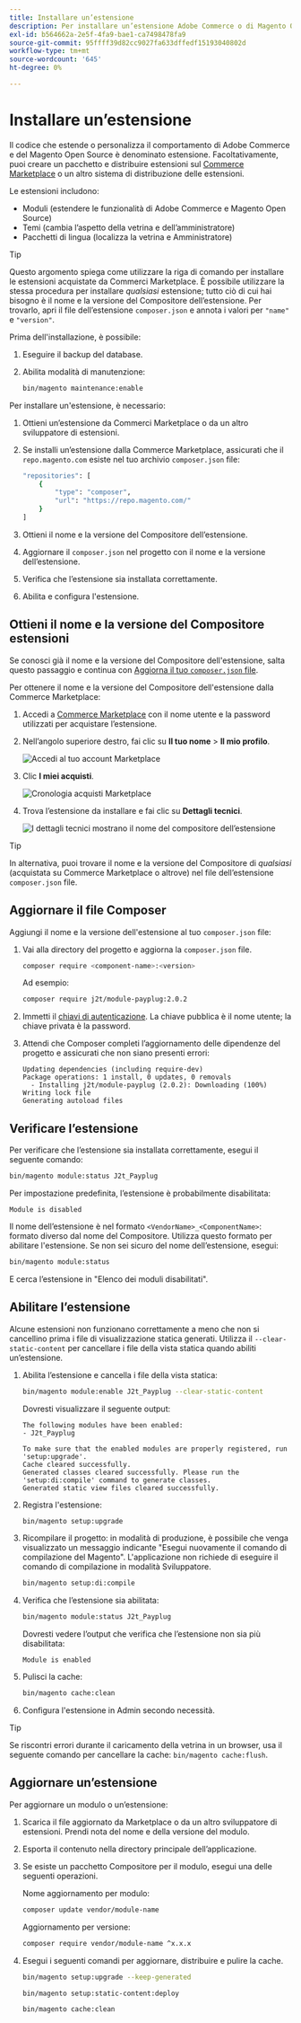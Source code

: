 ```yaml
---
title: Installare un’estensione
description: Per installare un’estensione Adobe Commerce o di Magento Open Source, segui la procedura riportata di seguito.
exl-id: b564662a-2e5f-4fa9-bae1-ca7498478fa9
source-git-commit: 95ffff39d82cc9027fa633dffedf15193040802d
workflow-type: tm+mt
source-wordcount: '645'
ht-degree: 0%

---
```


# Installare un’estensione

Il codice che estende o personalizza il comportamento di Adobe Commerce e del Magento Open Source è denominato estensione. Facoltativamente, puoi creare un pacchetto e distribuire estensioni sul [Commerce Marketplace](https://marketplace.magento.com) o un altro sistema di distribuzione delle estensioni.

Le estensioni includono:

- Moduli (estendere le funzionalità di Adobe Commerce e Magento Open Source)
- Temi (cambia l’aspetto della vetrina e dell’amministratore)
- Pacchetti di lingua (localizza la vetrina e Amministratore)

>[!TIP]
>
>Questo argomento spiega come utilizzare la riga di comando per installare le estensioni acquistate da Commerci Marketplace. È possibile utilizzare la stessa procedura per installare _qualsiasi_ estensione; tutto ciò di cui hai bisogno è il nome e la versione del Compositore dell’estensione. Per trovarlo, apri il file dell’estensione `composer.json` e annota i valori per `"name"` e `"version"`.

Prima dell&#39;installazione, è possibile:

1. Eseguire il backup del database.
1. Abilita modalità di manutenzione:

   ```bash
   bin/magento maintenance:enable
   ```

Per installare un&#39;estensione, è necessario:

1. Ottieni un’estensione da Commerci Marketplace o da un altro sviluppatore di estensioni.
1. Se installi un’estensione dalla Commerce Marketplace, assicurati che il `repo.magento.com` esiste nel tuo archivio `composer.json` file:

   ```bash
   "repositories": [
       {
           "type": "composer",
           "url": "https://repo.magento.com/"
       }
   ]
   ```

1. Ottieni il nome e la versione del Compositore dell’estensione.
1. Aggiornare il `composer.json` nel progetto con il nome e la versione dell’estensione.
1. Verifica che l’estensione sia installata correttamente.
1. Abilita e configura l&#39;estensione.

## Ottieni il nome e la versione del Compositore estensioni

Se conosci già il nome e la versione del Compositore dell&#39;estensione, salta questo passaggio e continua con [Aggiorna il tuo `composer.json` file](#update-your-composer-file).

Per ottenere il nome e la versione del Compositore dell&#39;estensione dalla Commerce Marketplace:

1. Accedi a [Commerce Marketplace](https://marketplace.magento.com) con il nome utente e la password utilizzati per acquistare l’estensione.

1. Nell’angolo superiore destro, fai clic su **Il tuo nome** > **Il mio profilo**.

   ![Accedi al tuo account Marketplace](../../assets/installation/marketplace-my-profile.png)

1. Clic **I miei acquisti**.

   ![Cronologia acquisti Marketplace](../../assets/installation//marketplace-my-purchases.png)

1. Trova l’estensione da installare e fai clic su **Dettagli tecnici**.

   ![I dettagli tecnici mostrano il nome del compositore dell’estensione](../../assets/installation/marketplace-extension-technical-details.png)

>[!TIP]
>
>In alternativa, puoi trovare il nome e la versione del Compositore di _qualsiasi_ (acquistata su Commerce Marketplace o altrove) nel file dell’estensione `composer.json` file.

## Aggiornare il file Composer

Aggiungi il nome e la versione dell&#39;estensione al tuo `composer.json` file:

1. Vai alla directory del progetto e aggiorna la `composer.json` file.

   ```bash
   composer require <component-name>:<version>
   ```

   Ad esempio:

   ```bash
   composer require j2t/module-payplug:2.0.2
   ```

1. Immetti il [chiavi di autenticazione](../prerequisites/authentication-keys.md). La chiave pubblica è il nome utente; la chiave privata è la password.

1. Attendi che Composer completi l’aggiornamento delle dipendenze del progetto e assicurati che non siano presenti errori:

   ```terminal
   Updating dependencies (including require-dev)
   Package operations: 1 install, 0 updates, 0 removals
     - Installing j2t/module-payplug (2.0.2): Downloading (100%)
   Writing lock file
   Generating autoload files
   ```

## Verificare l’estensione

Per verificare che l’estensione sia installata correttamente, esegui il seguente comando:

```bash
bin/magento module:status J2t_Payplug
```

Per impostazione predefinita, l’estensione è probabilmente disabilitata:

```terminal
Module is disabled
```

Il nome dell’estensione è nel formato `<VendorName>_<ComponentName>`: formato diverso dal nome del Compositore. Utilizza questo formato per abilitare l&#39;estensione. Se non sei sicuro del nome dell’estensione, esegui:

```bash
bin/magento module:status
```

E cerca l’estensione in &quot;Elenco dei moduli disabilitati&quot;.

## Abilitare l’estensione

Alcune estensioni non funzionano correttamente a meno che non si cancellino prima i file di visualizzazione statica generati. Utilizza il `--clear-static-content` per cancellare i file della vista statica quando abiliti un’estensione.

1. Abilita l’estensione e cancella i file della vista statica:

   ```bash
   bin/magento module:enable J2t_Payplug --clear-static-content
   ```

   Dovresti visualizzare il seguente output:

   ```terminal
   The following modules have been enabled:
   - J2t_Payplug
   
   To make sure that the enabled modules are properly registered, run 'setup:upgrade'.
   Cache cleared successfully.
   Generated classes cleared successfully. Please run the 'setup:di:compile' command to generate classes.
   Generated static view files cleared successfully.
   ```

1. Registra l&#39;estensione:

   ```bash
   bin/magento setup:upgrade
   ```

1. Ricompilare il progetto: in modalità di produzione, è possibile che venga visualizzato un messaggio indicante &quot;Esegui nuovamente il comando di compilazione del Magento&quot;. L&#39;applicazione non richiede di eseguire il comando di compilazione in modalità Sviluppatore.

   ```bash
   bin/magento setup:di:compile
   ```

1. Verifica che l’estensione sia abilitata:

   ```bash
   bin/magento module:status J2t_Payplug
   ```

   Dovresti vedere l’output che verifica che l’estensione non sia più disabilitata:

   ```terminal
   Module is enabled
   ```

1. Pulisci la cache:

   ```bash
   bin/magento cache:clean
   ```

1. Configura l&#39;estensione in Admin secondo necessità.

>[!TIP]
>
>Se riscontri errori durante il caricamento della vetrina in un browser, usa il seguente comando per cancellare la cache: `bin/magento cache:flush`.

## Aggiornare un’estensione

Per aggiornare un modulo o un’estensione:

1. Scarica il file aggiornato da Marketplace o da un altro sviluppatore di estensioni. Prendi nota del nome e della versione del modulo.

1. Esporta il contenuto nella directory principale dell’applicazione.

1. Se esiste un pacchetto Compositore per il modulo, esegui una delle seguenti operazioni.

   Nome aggiornamento per modulo:

   ```bash
   composer update vendor/module-name
   ```

   Aggiornamento per versione:

   ```bash
   composer require vendor/module-name ^x.x.x
   ```

1. Esegui i seguenti comandi per aggiornare, distribuire e pulire la cache.

   ```bash
   bin/magento setup:upgrade --keep-generated
   ```

   ```bash
   bin/magento setup:static-content:deploy
   ```

   ```bash
   bin/magento cache:clean
   ```
